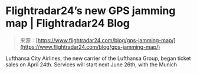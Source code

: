 <!--yml
category: 未分类
date: 2024-05-29 12:31:13
-->

# Flightradar24’s new GPS jamming map | Flightradar24 Blog

> 来源：[https://www.flightradar24.com/blog/gps-jamming-map/](https://www.flightradar24.com/blog/gps-jamming-map/)

Lufthansa City Airlines, the new carrier of the Lufthansa Group, began ticket sales on April 24th. Services will start next June 26th, with the Munich